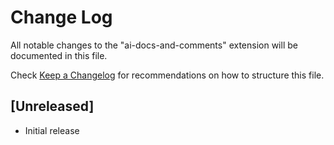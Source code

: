 # Change Log

All notable changes to the "ai-docs-and-comments" extension will be documented in this file.

Check [Keep a Changelog](http://keepachangelog.com/) for recommendations on how to structure this file.

## [Unreleased]

- Initial release
